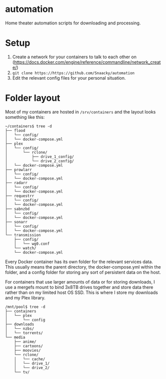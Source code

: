 # automation
Home theater automation scripts for downloading and processing.

# Setup
1. Create a network for your containers to talk to each other on (https://docs.docker.com/engine/reference/commandline/network_create/)
2. `git clone https://https://github.com/Snaacky/automation`
3. Edit the relevant config files for your personal situation.

# Folder layout
Most of my containers are hosted in `/srv/containers` and the layout looks something like this:
```
~/containers$ tree -d
├── flood
│   └── config/
│   └── docker-compose.yml
├── plex
│   └── config/
│       └── rclone/
│           ├── drive_1_config/
│           └── drive_2_config/
│   └── docker-compose.yml
├── prowlarr
│   └── config/
│   └── docker-compose.yml
├── radarr
│   └── config/
│   └── docker-compose.yml
├── requestrr
│   └── config/
│   └── docker-compose.yml
├── sabnzbd
│   └── config/
│   └── docker-compose.yml
├── sonarr
│   └── config/
│   └── docker-compose.yml
└── transmission
    ├── config/
    │   └── wg0.conf
    └── watch/
    └── docker-compose.yml
```

Every Docker container has its own folder for the relevant services data. This usually means the parent directory, the docker-compose.yml within the folder, and a config folder for storing any sort of persistent data on the host.

For containers that use larger amounts of data or for storing downloads, I use a mergefs mount to bind 3x8TB drives together and store data there rather than on my limited host OS SSD. This is where I store my downloads and my Plex library.

```
/mnt/pool$ tree -d
├── containers
│   └── plex
│       └── config
├── downloads
│   └── nzbs/
│   └── torrents/
└── media
    ├── anime/
    ├── cartoons/
    ├── moovies/
    └── rclone/
    │   └── cache/
    │   └── drive_1/
    │   └── drive_2/
    └── tv/
   ```

